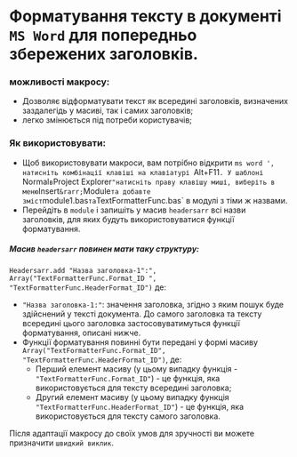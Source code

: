 # Форматування тексту в документі `MS Word` для попередньо збережених заголовків.

### можливості макросу:
- Дозволяє відформатувати текст як всередині заголовків, визначених заздалегідь у масиві, так і самих заголовків;
- легко змінюється під потреби користувачів;

### Як використовувати:
- Щоб використовувати макроси, вам потрібно відкрити `ms word ', натисніть комбінації клавіші на клавіатурі `Alt+F11`. У шаблоні `Normal` в `Project Explorer` "натисніть праву клавішу миші, виберіть в меню `Insert`&rarr;`Module` та добавте зміст `module1.bas` та `TextFormatterFunc.bas` в модулі з тіми ж назвами.
- Перейдіть в  `module` і запишіть у масив `headersarr` всі назви заголовків, для яких будуть використовуватися функції форматування.

##### Масив `headersarr` повинен мати таку структуру:
`Headersarr.add "Назва заголовка-1":", Array("TextFormatterFunc.Format_ID ", "TextFormatterFunc.HeaderFormat_ID")` де:
- `"Назва заголовка-1:"`: значення заголовка, згідно з яким пошук буде здійснений у тексті документа. До самого заголовка та тексту всередині цього заголовка застосовуватимуться функції форматування, описані нижче.
- Функції форматування повинні бути передані у формі масиву `Array("TextFormatterFunc.Format_ID", "TextFormatterFunc.HeaderFormat_ID")`, де:
   - Перший елемент масиву (у цьому випадку функція - `"TextFormatterFunc.Format_ID"`) - це функція, яка використовується для тексту всередині заголовка;
   - Другий елемент масиву (у цьому випадку функція `"TextFormatterFunc.HeaderFormat_ID"`) - це функція, яка використовується для тексту самого заголовка.

Після адаптації макросу до своїх умов для зручності ви можете призначити `швидкий виклик`.
